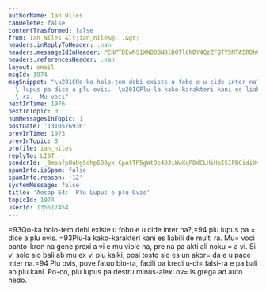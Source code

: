 ```yaml
---
authorName: Ian Niles
canDelete: false
contentTrasformed: false
from: Ian Niles &lt;ian_niles@...&gt;
headers.inReplyToHeader: .nan
headers.messageIdInHeader: PENPTDEwNS1XNDBBNDlDOTlCNDY4QzZFQTY5MTA5RDhCNDcwQHBoeC5nYmw+
headers.referencesHeader: .nan
layout: email
msgId: 1974
msgSnippet: "\u201CQo-ka holo-tem debi existe u fobo e u cide inter na?,\u201D plu\
  \ lupus pa dice a plu ovis.  \u201CPlu-la kako-karakteri kani es liabili de multi\
  \ ra.  Mu voci"
nextInTime: 1976
nextInTopic: 0
numMessagesInTopic: 1
postDate: '1310576936'
prevInTime: 1973
prevInTopic: 0
profile: ian_niles
replyTo: LIST
senderId: _3moafpHuUgSdhp590yx-CpAtTP5gWt9e4DJiWwXqPDdCLHiHoIS1PBCidiXvlhZ-Dr0TG_HNiCBLK4XAKjxCBgojud4byp-
spamInfo.isSpam: false
spamInfo.reason: '12'
systemMessage: false
title: 'Aesop 64:  Plu Lupus e plu Ovis'
topicId: 1974
userId: 135517454
---
```




=93Qo-ka holo-tem debi existe u fobo e u cide inter na?,=94 plu lupus pa =
dice a plu ovis.  =93Plu-la kako-karakteri kani es liabili de multi ra.  Mu=
 voci panto-kron na gene proxi a vi e mu viole na, pre na pa akti ali noku =
a vi.  Si vi solo sio bali ab mu ex vi plu kalki, posi tosto sio es un akor=
da e u pace inter na.=94  Plu ovis, pove fatuo bio-ra, facili pa kredi u-ci=
 falsi-ra e pa bali ab plu kani.  Po-co, plu lupus pa destru minus-alexi ov=
is grega ad auto hedo.       		 	   		  
